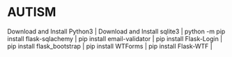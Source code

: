 # AUTISM
Download and Install Python3 |
Download and Install sqlite3 |
python -m pip install flask-sqlachemy |
pip install email-validator |
pip install Flask-Login |
pip install flask_bootstrap |
pip install WTForms |
pip install Flask-WTF |
